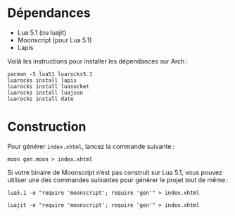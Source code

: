 
# Dépendances

- Lua 5.1 (ou luajit)
- Moonscript (pour Lua 5.1)
- Lapis

Voilà les instructions pour installer les dépendances sur Arch :

	pacman -S lua51 luarocks5.1
	luarocks install lapis
	luarocks install luasocket
	luarocks install luajson
	luarocks install date

# Construction

Pour générer `index.xhtml`, lancez la commande suivante :

	moon gen.moon > index.xhtml

Si votre binaire de Moonscript n’est pas construit sur Lua 5.1, vous pouvez
utiliser une des commandes suivantes pour générer le projet tout de même :

	lua5.1 -e "require 'moonscript'; require 'gen'" > index.xhtml

	luajit -e "require 'moonscript'; require 'gen'" > index.xhtml

